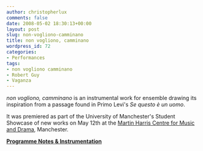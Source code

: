 ```yaml
---
author: christopherlux
comments: false
date: 2008-05-02 18:30:13+00:00
layout: post
slug: non-vogliono-camminano
title: non vogliono, camminano
wordpress_id: 72
categories:
- Performances
tags:
- non vogliono camminano
- Robert Guy
- Vaganza
---
```


_non vogliono, camminano_ is an instrumental work for ensemble drawing its inspiration from a passage found in Primo Levi's _Se questo è un uomo_.

It was premiered as part of the University of Manchester's Student Showcase of new works on May 12th at the [Martin Harris Centre for Music and Drama](http://www.arts.manchester.ac.uk/martinharriscentre/), Manchester.

[**Programme Notes & Instrumentation**](http://www.chrisswithinbank.net/2008/05/non-vogliono-camminano-2/)
